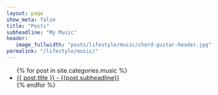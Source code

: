 ```yaml
---
layout: page
show_meta: false
title: "Posts"
subheadline: "My Music"
header:
   image_fullwidth: "posts/lifestyle/music/chord-guitar-header.jpg"
permalink: "/lifestyle/music/"
---
```

<ul>
    {% for post in site.categories.music %}
    <li><a href="{{ site.url }}{{ site.baseurl }}{{ post.url }}">{{ post.title }} - {{post.subheadline}}</a></li>
    {% endfor %}
</ul>